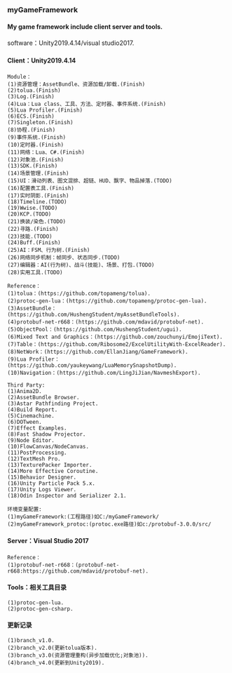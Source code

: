 ### myGameFramework
#### My game framework include client server and tools.

software：Unity2019.4.14/visual studio2017.

#### Client：Unity2019.4.14
    Module：
    (1)资源管理：AssetBundle、资源加载/卸载.(Finish)
    (2)tolua.(Finish)
    (3)Log.(Finish)
    (4)Lua：Lua class、工具、方法、定时器、事件系统.(Finish)
    (5)Lua Profiler.(Finish)
    (6)ECS.(Finish)
    (7)Singleton.(Finish)
    (8)协程.(Finish)
    (9)事件系统.(Finish)
    (10)定时器.(Finish)
    (11)网络：Lua、C#.(Finish)
    (12)对象池.(Finish)
    (13)SDK.(Finish)
    (14)场景管理.(Finish)
    (15)UI：滑动列表、图文混排、超链、HUD、飘字、物品掉落.(TODO)
    (16)配置表工具.(Finish)
    (17)实时阴影.(Finish)
    (18)Timeline.(TODO)
    (19)Wwise.(TODO)
    (20)KCP.(TODO)
    (21)换装/染色.(TODO)
    (22)寻路.(Finish)
    (23)技能.(TODO)
    (24)Buff.(Finish)
    (25)AI：FSM、行为树.(Finish)
    (26)网络同步机制：帧同步、状态同步.(TODO)
    (27)编辑器：AI(行为树)、战斗(技能)、场景、打包.(TODO)
    (28)实用工具.(TODO)
	
    Reference：
    (1)tolua：(https://github.com/topameng/tolua).
    (2)protoc-gen-lua：(https://github.com/topameng/protoc-gen-lua).
    (3)AssetBundle：(https://github.com/HushengStudent/myAssetBundleTools).
    (4)protobuf-net-r668：(https://github.com/mdavid/protobuf-net).
    (5)ObjectPool：(https://github.com/HushengStudent/ugui).
    (6)Mixed Text and Graphics：(https://github.com/zouchunyi/EmojiText).
    (7)Table：(https://github.com/Ribosome2/ExcelUtilityWith-ExcelReader).
    (8)NetWork：(https://github.com/EllanJiang/GameFramework).
    (9)Lua Profiler：(https://github.com/yaukeywang/LuaMemorySnapshotDump).
    (10)Navigation：(https://github.com/LingJiJian/NavmeshExport).
	
    Third Party:
    (1)Anima2D.
    (2)AssetBundle Browser.
    (3)Astar Pathfinding Project.
    (4)Build Report.
    (5)Cinemachine.
	(6)DOTween.
	(7)Effect Examples.
	(8)Fast Shadow Projector.
	(9)Node Editor.
    (10)FlowCanvas/NodeCanvas.
	(11)PostProcessing.
	(12)TextMesh Pro.
	(13)TexturePacker Importer.
    (14)More Effective Coroutine.
    (15)Behavior Designer.
	(16)Unity Particle Pack 5.x.
	(17)Unity Logs Viewer.
	(18)Odin Inspector and Serializer 2.1.	
	
    环境变量配置:
    (1)myGameFramework:(工程路径)如C:/myGameFramework/
    (2)myGameFramework_protoc:(protoc.exe路径)如c:/protobuf-3.0.0/src/
	
#### Server：Visual Studio 2017
    Reference：
    (1)protobuf-net-r668：(protobuf-net-r668:https://github.com/mdavid/protobuf-net).
	
#### Tools：相关工具目录
    (1)protoc-gen-lua.
    (2)protoc-gen-csharp.
	
#### 更新记录
    (1)branch_v1.0.
    (2)branch_v2.0(更新tolua版本).
    (3)branch_v3.0(资源管理重构(异步加载优化;对象池)).
    (4)branch_v4.0(更新到Unity2019).